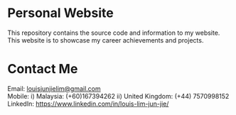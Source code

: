# Personal Website

This repository contains the source code and information to my website. This website is to showcase my career achievements and projects.

# Contact Me
Email: louisjunjielim@gmail.com <br>
Mobile: i) Malaysia: (+60)167394262
       ii) United Kingdom: (+44) 7570998152
LinkedIn: https://www.linkedin.com/in/louis-lim-jun-jie/
